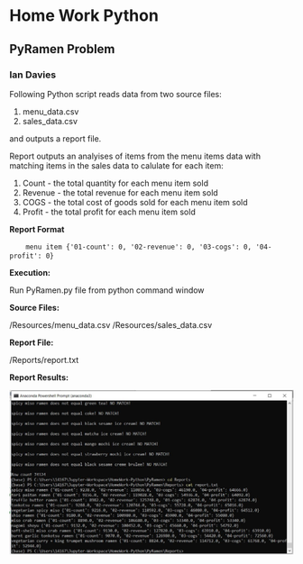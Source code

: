 # Home Work Python
## PyRamen Problem
### Ian Davies
 Following Python script reads data from two source files:
 1. menu_data.csv 
 2. sales_data.csv
 
 and outputs a report file.

 Report outputs an analyises of items from the menu items data with matching items in the sales data to calulate for each item:

1. Count - the total quantity for each menu item sold
2. Revenue - the total revenue for each menu item sold
3. COGS - the total cost of goods sold for each menu item sold
4. Profit - the total profit for each menu item sold

**Report Format**
```
    menu item {'01-count': 0, '02-revenue': 0, '03-cogs': 0, '04-profit': 0}
```

**Execution:**

Run PyRamen.py file from python command window

**Source Files:**

/Resources/menu_data.csv
/Resources/sales_data.csv

**Report File:**

/Reports/report.txt

**Report Results:**

![](images/results.jpg)